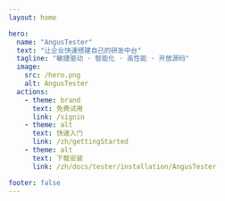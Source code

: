 ```yaml
---
layout: home

hero:
  name: "AngusTester"
  text: "让企业快速搭建自己的研发中台"
  tagline: "敏捷驱动 · 智能化 · 高性能 · 开放源码"
  image:
    src: /hero.png
    alt: AngusTester
  actions:
    - theme: brand
      text: 免费试用
      link: /signin
    - theme: alt
      text: 快速入门
      link: /zh/gettingStarted
    - theme: alt
      text: 下载安装
      link: /zh/docs/tester/installation/AngusTester

footer: false
---
```


<HomePage />
<Footer />

<style>
@media (min-width: 960px) {
    [data-v-72cc4481] .image-src {
        max-width: 390px;
        max-height: 390px;
    }
}
</style>